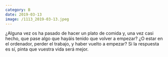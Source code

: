 ```yaml
--- 
category: B 
date: 2019-03-13 
image: /1113_2019-03-13.jpeg 
--- 
```


¿Alguna vez os ha pasado de hacer un plato de comida y, una vez casi hecho, que pase algo que hayáis tenido que volver a empezar? ¿O estar en el ordenador, perder el trabajo, y haber vuelto a empezar? Si la respuesta es sí, pinta que vuestra vida será mejor.
